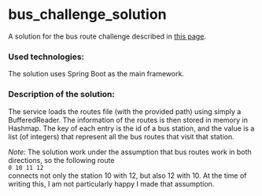 # bus_challenge_solution
A solution for the bus route challenge described in [this page](https://github.com/goeuro/challenges/tree/master/bus_route_challenge).

### Used technologies:
The solution uses Spring Boot as the main framework.

### Description of the solution:
The service loads the routes file (with the provided path) using simply a BufferedReader. The information of the routes is then stored in memory in Hashmap. The key of each entry is the id of a bus station, and the value is a list (of integers) that represent all the bus routes that visit that station.

*Note:* The solution work under the assumption that bus routes work in both directions, so the following route  
`0 10 11 12`   
connects not only the station 10 with 12, but also 12 with 10. At the time of writing this, I am not particularly happy I made that assumption.
